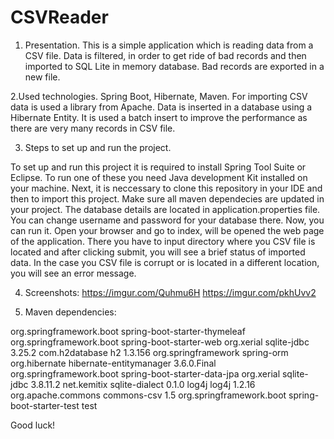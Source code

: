 # CSVReader
1. Presentation.
This is a simple application which is reading data from a CSV file. Data is filtered, in order to get ride of bad records and then imported to SQL Lite in memory database. Bad records are exported in a new file.

2.Used technologies.
Spring Boot, Hibernate, Maven. For importing CSV data is used a library from Apache. Data is inserted in a database using a Hibernate Entity. It is used a batch insert to improve the performance as there are very many records in CSV file.

3. Steps to set up and run the project.

To set up and run this project it is required to install Spring Tool Suite or Eclipse. To run one of these you need Java development Kit installed on your machine. Next, it is neccessary to clone this repository in your IDE and then to import this project. Make sure all maven dependecies are updated in your project. The database details are located in application.properties file. You can change username and password for your database there. Now, you can run it. Open your browser and go to index, will be opened the web page of the application. There you have to input directory where you CSV file is located and after clicking submit, you will see a brief status of imported data. In the case you CSV file is corrupt or is located in a different location, you will see an error message.

4. Screenshots:
https://imgur.com/Quhmu6H
https://imgur.com/pkhUvv2

5. Maven dependencies:

<dependency>
<groupId>org.springframework.boot</groupId>
<artifactId>spring-boot-starter-thymeleaf</artifactId>
</dependency>

<dependency>
<groupId>org.springframework.boot</groupId>
<artifactId>spring-boot-starter-web</artifactId>
</dependency>

<!-- Dependencies for Hibernate and ORM  -->  
<dependency>
<groupId>org.xerial</groupId>
<artifactId>sqlite-jdbc</artifactId>
<version>3.25.2</version>
</dependency>

<dependency>
<groupId>com.h2database</groupId>
<artifactId>h2</artifactId>
<version>1.3.156</version>
</dependency>

<dependency>
<groupId>org.springframework</groupId>
<artifactId>spring-orm</artifactId>
</dependency>

<dependency>
<groupId>org.hibernate</groupId>
<artifactId>hibernate-entitymanager</artifactId>
<version>3.6.0.Final</version>
</dependency>

<dependency>
<groupId>org.springframework.boot</groupId>
<artifactId>spring-boot-starter-data-jpa</artifactId>
</dependency>

<!-- Dependencies for SQLite -->
<dependency>
<groupId>org.xerial</groupId>
<artifactId>sqlite-jdbc</artifactId>
<version>3.8.11.2</version>
</dependency>

<dependency>
<groupId>net.kemitix</groupId>
<artifactId>sqlite-dialect</artifactId>
<version>0.1.0</version>
</dependency>  
		  
<dependency>
<groupId>log4j</groupId>
<artifactId>log4j</artifactId>
<version>1.2.16</version>
</dependency>

<dependency>
<groupId>org.apache.commons</groupId>
<artifactId>commons-csv</artifactId>
<version>1.5</version>
</dependency>
		
<dependency>
<groupId>org.springframework.boot</groupId>
<artifactId>spring-boot-starter-test</artifactId>
<scope>test</scope>
</dependency>

Good luck!
